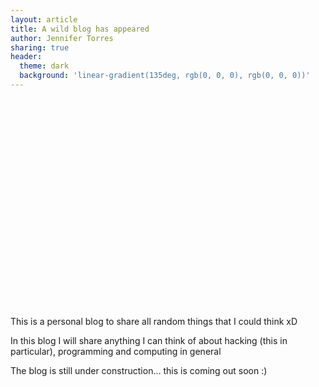 ```yaml
---
layout: article
title: A wild blog has appeared
author: Jennifer Torres
sharing: true
header:
  theme: dark
  background: 'linear-gradient(135deg, rgb(0, 0, 0), rgb(0, 0, 0))'
---
```

<br>
<div class="hero hero--dark" style='height: 300px; background-image: url("../../../assets/images/headers/dark-woman-header.png");'>
  <div class="hero__content">
  </div>
</div>
<br>

This is a personal blog to share all random things that I could think xD

In this blog I will share anything I can think of about hacking (this in particular), programming and computing in general

The blog is still under construction... this is coming out soon :)